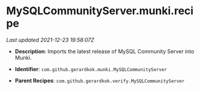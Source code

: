 # MySQLCommunityServer.munki.recipe

_Last updated 2021-12-23 19:58:07Z_

- **Description**: Imports the latest release of MySQL Community Server into Munki.

- **Identifier**: `com.github.gerardkok.munki.MySQLCommunityServer`

- **Parent Recipes**: `com.github.gerardkok.verify.MySQLCommunityServer`